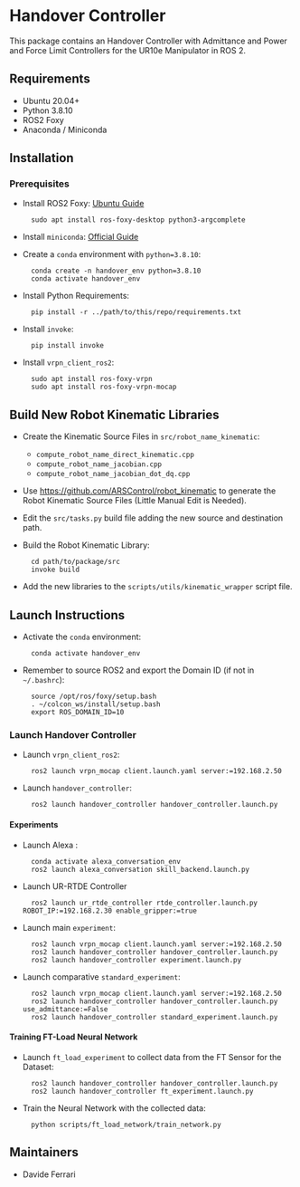 # Handover Controller

This package contains an Handover Controller with Admittance and Power and Force Limit Controllers for the UR10e Manipulator in ROS 2.

## Requirements

- Ubuntu 20.04+
- Python 3.8.10
- ROS2 Foxy
- Anaconda / Miniconda

## Installation

### Prerequisites

- Install ROS2 Foxy: [Ubuntu Guide](https://docs.ros.org/en/foxy/Installation/Ubuntu-Install-Debians.html)

        sudo apt install ros-foxy-desktop python3-argcomplete

- Install `miniconda`: [Official Guide](https://docs.conda.io/en/main/miniconda.html)

- Create a `conda` environment with `python=3.8.10`:

        conda create -n handover_env python=3.8.10
        conda activate handover_env

- Install Python Requirements:

        pip install -r ../path/to/this/repo/requirements.txt

- Install `invoke`:

        pip install invoke

- Install `vrpn_client_ros2`:

        sudo apt install ros-foxy-vrpn
        sudo apt install ros-foxy-vrpn-mocap

## Build New Robot Kinematic Libraries

- Create the Kinematic Source Files in `src/robot_name_kinematic`:

  - `compute_robot_name_direct_kinematic.cpp`
  - `compute_robot_name_jacobian.cpp`
  - `compute_robot_name_jacobian_dot_dq.cpp`

- Use https://github.com/ARSControl/robot_kinematic to generate the Robot Kinematic Source Files (Little Manual Edit is Needed).

- Edit the `src/tasks.py` build file adding the new source and destination path.

- Build the Robot Kinematic Library:

        cd path/to/package/src
        invoke build

- Add the new libraries to the `scripts/utils/kinematic_wrapper` script file.

## Launch Instructions

- Activate the `conda` environment:

        conda activate handover_env

- Remember to source ROS2 and export the Domain ID (if not in `~/.bashrc`):

        source /opt/ros/foxy/setup.bash
        . ~/colcon_ws/install/setup.bash
        export ROS_DOMAIN_ID=10

### Launch Handover Controller

- Launch `vrpn_client_ros2`:

        ros2 launch vrpn_mocap client.launch.yaml server:=192.168.2.50

- Launch `handover_controller`:

        ros2 launch handover_controller handover_controller.launch.py

#### Experiments

- Launch Alexa :

        conda activate alexa_conversation_env
        ros2 launch alexa_conversation skill_backend.launch.py 

- Launch UR-RTDE Controller

        ros2 launch ur_rtde_controller rtde_controller.launch.py ROBOT_IP:=192.168.2.30 enable_gripper:=true

- Launch main `experiment`:

        ros2 launch vrpn_mocap client.launch.yaml server:=192.168.2.50
        ros2 launch handover_controller handover_controller.launch.py 
        ros2 launch handover_controller experiment.launch.py

- Launch comparative `standard_experiment`:

        ros2 launch vrpn_mocap client.launch.yaml server:=192.168.2.50
        ros2 launch handover_controller handover_controller.launch.py use_admittance:=False
        ros2 launch handover_controller standard_experiment.launch.py

#### Training FT-Load Neural Network

- Launch `ft_load_experiment` to collect data from the FT Sensor for the Dataset:

        ros2 launch handover_controller handover_controller.launch.py
        ros2 launch handover_controller ft_experiment.launch.py

- Train the Neural Network with the collected data:

        python scripts/ft_load_network/train_network.py

## Maintainers

- Davide Ferrari

